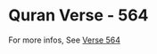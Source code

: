 # Quran Verse - 564 

For more infos, See [Verse 564](https://www.quranbookk.com/quran/search?q=564)